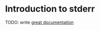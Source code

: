 # Introduction to stderr

TODO: write [great documentation](http://jacobian.org/writing/what-to-write/)
